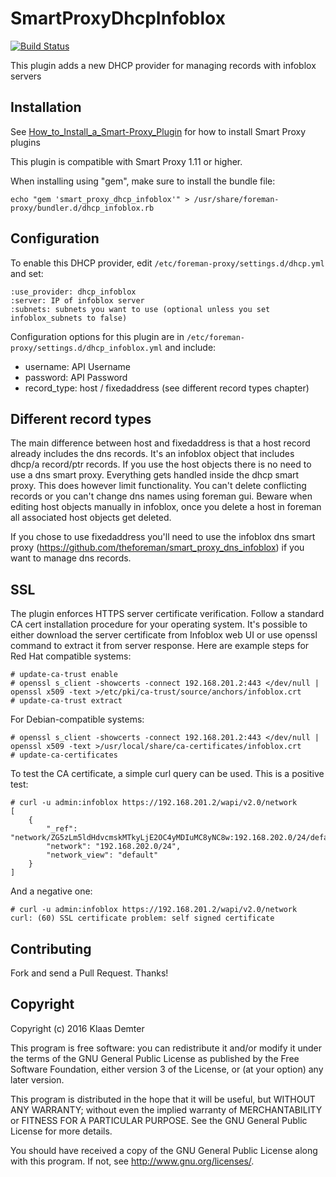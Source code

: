 # SmartProxyDhcpInfoblox

[![Build Status](https://travis-ci.org/theforeman/smart_proxy_dhcp_infoblox.svg?branch=master)](https://travis-ci.org/theforeman/smart_proxy_dhcp_infoblox)

This plugin adds a new DHCP provider for managing records with infoblox servers

## Installation

See [How_to_Install_a_Smart-Proxy_Plugin](http://projects.theforeman.org/projects/foreman/wiki/How_to_Install_a_Smart-Proxy_Plugin)
for how to install Smart Proxy plugins

This plugin is compatible with Smart Proxy 1.11 or higher.

When installing using "gem", make sure to install the bundle file:

    echo "gem 'smart_proxy_dhcp_infoblox'" > /usr/share/foreman-proxy/bundler.d/dhcp_infoblox.rb

## Configuration

To enable this DHCP provider, edit `/etc/foreman-proxy/settings.d/dhcp.yml` and set:

    :use_provider: dhcp_infoblox
    :server: IP of infoblox server
    :subnets: subnets you want to use (optional unless you set infoblox_subnets to false)

Configuration options for this plugin are in `/etc/foreman-proxy/settings.d/dhcp_infoblox.yml` and include:

* username: API Username
* password: API Password
* record_type: host / fixedaddress (see different record types chapter)

## Different record types
The main difference between host and fixedaddress is that a host record already includes the dns records. It's an infoblox object that includes dhcp/a record/ptr records. If you use the host objects there is no need to use a dns smart proxy. Everything gets handled inside the dhcp smart proxy. This does however limit functionality. You can't delete conflicting records or you can't change dns names using foreman gui. Beware when editing host objects manually in infoblox, once you delete a host in foreman all associated host objects get deleted.

If you chose to use fixedaddress you'll need to use the infoblox dns smart proxy (https://github.com/theforeman/smart_proxy_dns_infoblox) if you want to manage dns records.

## SSL

The plugin enforces HTTPS server certificate verification. Follow a standard CA cert installation procedure for your operating system. It's possible to either download the server certificate from Infoblox web UI or use openssl command to extract it from server response. Here are example steps for Red Hat compatible systems:

```
# update-ca-trust enable
# openssl s_client -showcerts -connect 192.168.201.2:443 </dev/null | openssl x509 -text >/etc/pki/ca-trust/source/anchors/infoblox.crt
# update-ca-trust extract
```

For Debian-compatible systems:

```
# openssl s_client -showcerts -connect 192.168.201.2:443 </dev/null | openssl x509 -text >/usr/local/share/ca-certificates/infoblox.crt
# update-ca-certificates
```

To test the CA certificate, a simple curl query can be used. This is a positive test:

```
# curl -u admin:infoblox https://192.168.201.2/wapi/v2.0/network
[
    {
        "_ref": "network/ZG5zLm5ldHdvcmskMTkyLjE2OC4yMDIuMC8yNC8w:192.168.202.0/24/default",
        "network": "192.168.202.0/24",
        "network_view": "default"
    }
]
```

And a negative one:

```
# curl -u admin:infoblox https://192.168.201.2/wapi/v2.0/network
curl: (60) SSL certificate problem: self signed certificate
```

## Contributing

Fork and send a Pull Request. Thanks!

## Copyright

Copyright (c) 2016 Klaas Demter

This program is free software: you can redistribute it and/or modify
it under the terms of the GNU General Public License as published by
the Free Software Foundation, either version 3 of the License, or
(at your option) any later version.

This program is distributed in the hope that it will be useful,
but WITHOUT ANY WARRANTY; without even the implied warranty of
MERCHANTABILITY or FITNESS FOR A PARTICULAR PURPOSE.  See the
GNU General Public License for more details.

You should have received a copy of the GNU General Public License
along with this program.  If not, see <http://www.gnu.org/licenses/>.

